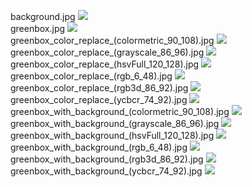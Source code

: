 background.jpg	<img src="background.jpg"/>     
greenbox.jpg	<img src="greenbox.jpg"/>     
greenbox_color_replace_(colormetric_90_108).jpg	<img src="greenbox_color_replace_(colormetric_90_108).jpg"/>     
greenbox_color_replace_(grayscale_86_96).jpg	<img src="greenbox_color_replace_(grayscale_86_96).jpg"/>     
greenbox_color_replace_(hsvFull_120_128).jpg	<img src="greenbox_color_replace_(hsvFull_120_128).jpg"/>     
greenbox_color_replace_(rgb_6_48).jpg	<img src="greenbox_color_replace_(rgb_6_48).jpg"/>     
greenbox_color_replace_(rgb3d_86_92).jpg	<img src="greenbox_color_replace_(rgb3d_86_92).jpg"/>     
greenbox_color_replace_(ycbcr_74_92).jpg	<img src="greenbox_color_replace_(ycbcr_74_92).jpg"/>     
greenbox_with_background_(colormetric_90_108).jpg	<img src="greenbox_with_background_(colormetric_90_108).jpg"/>     
greenbox_with_background_(grayscale_86_96).jpg	<img src="greenbox_with_background_(grayscale_86_96).jpg"/>     
greenbox_with_background_(hsvFull_120_128).jpg	<img src="greenbox_with_background_(hsvFull_120_128).jpg"/>     
greenbox_with_background_(rgb_6_48).jpg	<img src="greenbox_with_background_(rgb_6_48).jpg"/>     
greenbox_with_background_(rgb3d_86_92).jpg	<img src="greenbox_with_background_(rgb3d_86_92).jpg"/>     
greenbox_with_background_(ycbcr_74_92).jpg	<img src="greenbox_with_background_(ycbcr_74_92).jpg"/>     
